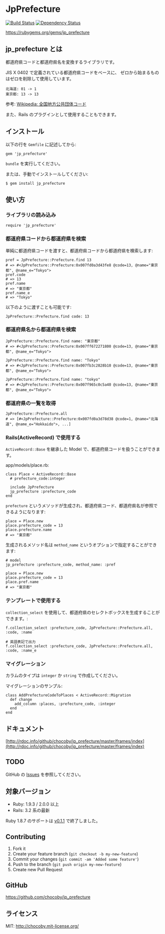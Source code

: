 # JpPrefecture

[![Build Status](https://travis-ci.org/chocoby/jp_prefecture.png?branch=master)](https://travis-ci.org/chocoby/jp_prefecture)
[![Dependency Status](https://gemnasium.com/chocoby/jp_prefecture.png)](https://gemnasium.com/chocoby/jp_prefecture)

https://rubygems.org/gems/jp_prefecture

## jp_prefecture とは

都道府県コードと都道府県名を変換するライブラリです。

JIS X 0402 で定義されている都道府県コードをベースに、
ゼロから始まるものはゼロを削除して使用しています。

    北海道: 01 -> 1
    東京都: 13 -> 13

参考: [Wikipedia: 全国地方公共団体コード](http://ja.wikipedia.org/wiki/%E5%85%A8%E5%9B%BD%E5%9C%B0%E6%96%B9%E5%85%AC%E5%85%B1%E5%9B%A3%E4%BD%93%E3%82%B3%E3%83%BC%E3%83%89#.E9.83.BD.E9.81.93.E5.BA.9C.E7.9C.8C.E3.82.B3.E3.83.BC.E3.83.89)

また、Rails のプラグインとして使用することもできます。

## インストール

以下の行を `Gemfile` に記述してから:

    gem 'jp_prefecture'

`bundle` を実行してください。

または、手動でインストールしてください:

    $ gem install jp_prefecture

## 使い方

### ライブラリの読み込み

    require 'jp_prefecture'

### 都道府県コードから都道府県を検索

単純に都道府県コードを渡すと、都道府県コードから都道府県を検索します:

    pref = JpPrefecture::Prefecture.find 13
    # => #<JpPrefecture::Prefecture:0x007fd0a3d43fe8 @code=13, @name="東京都", @name_e="Tokyo">
    pref.code
    # => 13
    pref.name
    # => "東京都"
    pref.name_e
    # => "Tokyo"

以下のように渡すことも可能です:

    JpPrefecture::Prefecture.find code: 13

### 都道府県名から都道府県を検索

    JpPrefecture::Prefecture.find name: "東京都"
    # => #<JpPrefecture::Prefecture:0x007ff672271800 @code=13, @name="東京都", @name_e="Tokyo">

    JpPrefecture::Prefecture.find name: "Tokyo"
    # => #<JpPrefecture::Prefecture:0x007fb3c2828b10 @code=13, @name="東京都", @name_e="Tokyo">

    JpPrefecture::Prefecture.find name: "tokyo"
    # => #<JpPrefecture::Prefecture:0x007f965c0c5a40 @code=13, @name="東京都", @name_e="Tokyo">

### 都道府県の一覧を取得

    JpPrefecture::Prefecture.all
    # => [#<JpPrefecture::Prefecture:0x007fd0a3d78d38 @code=1, @name="北海道", @name_e="Hokkaido">, ...]

### Rails(ActiveRecord) で使用する

`ActiveRecord::Base` を継承した Model で、都道府県コードを扱うことができます。

app/models/place.rb:

    class Place < ActiveRecord::Base
      # prefecture_code:integer

      include JpPrefecture
      jp_prefecture :prefecture_code
    end

`prefecture` というメソッドが生成され、都道府県コード、都道府県名が参照できるようになります:

    place = Place.new
    place.prefecture_code = 13
    place.prefecture.name
    # => "東京都"

生成されるメソッド名は `method_name` というオプションで指定することができます:

    # model
    jp_prefecture :prefecture_code, method_name: :pref

    place = Place.new
    place.prefecture_code = 13
    place.pref.name
    # => "東京都"

### テンプレートで使用する

`collection_select` を使用して、都道府県のセレクトボックスを生成することができます。:

    f.collection_select :prefecture_code, JpPrefecture::Prefecture.all, :code, :name

    # 英語表記で出力
    f.collection_select :prefecture_code, JpPrefecture::Prefecture.all, :code, :name_e

### マイグレーション

カラムのタイプは `integer` か `string` で作成してください。

マイグレーションのサンプル:

    class AddPrefectureCodeToPlaces < ActiveRecord::Migration
      def change
        add_column :places, :prefecture_code, :integer
      end
    end

## ドキュメント

[http://rdoc.info/github/chocoby/jp_prefecture/master/frames/index](http://rdoc.info/github/chocoby/jp_prefecture/master/frames/index)

## TODO

GitHub の [Issues](https://github.com/chocoby/jp_prefecture/issues) を参照してください。

## 対象バージョン

* Ruby: 1.9.3 / 2.0.0 以上
* Rails: 3.2 系の最新

Ruby 1.8.7 のサポートは [v0.1.1](https://github.com/chocoby/jp_prefecture/tree/v0.1.1) で終了しました。

## Contributing

1. Fork it
2. Create your feature branch (`git checkout -b my-new-feature`)
3. Commit your changes (`git commit -am 'Added some feature'`)
4. Push to the branch (`git push origin my-new-feature`)
5. Create new Pull Request

## GitHub

https://github.com/chocoby/jp_prefecture

## ライセンス

MIT: http://chocoby.mit-license.org/
